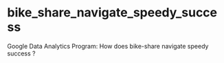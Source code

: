 # bike_share_navigate_speedy_success
Google Data Analytics Program: How does bike-share navigate speedy success ?
